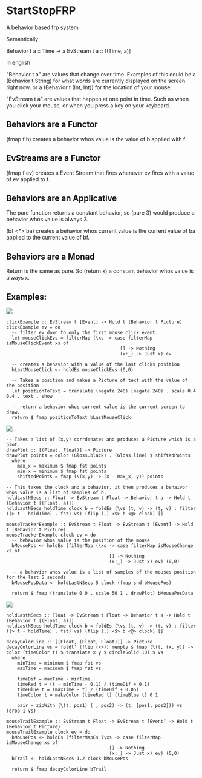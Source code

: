 # StartStopFRP
A behavior based frp system

Semantically

Behavior t a :: Time -> a
EvStream t a :: [(Time, a)]

in english

"Behavior t a" are values that change over time. Examples of this could be a (Behavior t String) for what words are currently displayed
on the screen right now, or a (Behavior t (Int, Int)) for the location of your mouse.

"EvStream t a" are values that happen at one point in time. Such as when you click your mouse, or when you press a key on your keyboard.

## Behaviors are a Functor

(fmap f b) creates a behavior whos value is the value of b applied with f.

## EvStreams are a Functor

(fmap f ev) creates a Event Stream that fires whenever ev fires with a value of ev applied to f.

## Behaviors are an Applicative

The pure function returns a constant behavior, so (pure 3) would produce a behavior whos value is always 3.

(bf <*> ba) creates a behavior whos current value is the current value of ba applied to the current value of bf.

## Behaviors are a Monad

Return is the same as pure. So (return x) a constant behavior whos value is always x.

## Examples:

![](https://github.com/tylerwx51/StartStopFRP/blob/master/clickexample.gif)

```
clickExample :: EvStream t [Event] -> Hold t (Behavior t Picture)
clickExample ev = do
  -- filter ev down to only the first mouse click event.
  let mouseClickEvs = filterMap (\xs -> case filterMap isMouseClickEvent xs of
                                          [] -> Nothing
                                          (x:_) -> Just x) ev

  -- creates a behavior with a value of the last clicks position
  bLastMouseClick <- holdEs mouseClickEvs (0,0)

  -- Takes a position and makes a Picture of text with the value of the position
  let positionToText = translate (negate 240) (negate 240) . scale 0.4 0.4 . text . show

  -- return a behavior whos current value is the current screen to draw.
  return $ fmap positionToText bLastMouseClick
```

![](https://github.com/tylerwx51/StartStopFRP/blob/master/mousetracker.gif)

```
-- Takes a list of (x,y) corrdenates and produces a Picture which is a plot.
drawPlot :: [(Float, Float)] -> Picture
drawPlot points = color (Gloss.black) . (Gloss.line) $ shiftedPoints
  where
    max_x = maximum $ fmap fst points
    min_x = minimum $ fmap fst points
    shiftedPoints = fmap (\(x,y) -> (x - max_x, y)) points

-- This takes the clock and a behavior, it then produces a behaivor whos value is a list of samples of b.
holdLastNSecs :: Float -> EvStream t Float -> Behavior t a -> Hold t (Behavior t [(Float, a)])
holdLastNSecs holdTime clock b = foldEs (\vs (t, v) -> (t, v) : filter ((> t - holdTime) . fst) vs) (flip (,) <$> b <@> clock) []

mouseTrackerExample :: EvStream t Float -> EvStream t [Event] -> Hold t (Behavior t Picture)
mouseTrackerExample clock ev = do
  -- behavior whos value is the position of the mouse
  bMousePos <- holdEs (filterMap (\xs -> case filterMap isMouseChange xs of
                                      [] -> Nothing
                                      (x:_) -> Just x) ev) (0,0)

  -- a behavior whos value is a list of samples of the mouses position for the last 5 seconds
  bMousePosData <- holdLastNSecs 5 clock (fmap snd bMousePos)

  return $ fmap (translate 0 0 . scale 50 1 . drawPlot) bMousePosData
```

![](https://github.com/tylerwx51/StartStopFRP/blob/master/mousetrail.gif)

```
holdLastNSecs :: Float -> EvStream t Float -> Behavior t a -> Hold t (Behavior t [(Float, a)])
holdLastNSecs holdTime clock b = foldEs (\vs (t, v) -> (t, v) : filter ((> t - holdTime) . fst) vs) (flip (,) <$> b <@> clock) []

decayColorLine :: [(Float, (Float, Float))] -> Picture
decayColorLine vs = foldl' (flip (<>)) mempty $ fmap (\(t, (x, y)) -> color (timeColor t) $ translate x y $ circleSolid 10) $ vs
  where
    minTime = minimum $ fmap fst vs
    maxTime = maximum $ fmap fst vs

    timeDif = maxTime - minTime
    timeRed t = (t - minTime - 0.1) / (timeDif + 0.1)
    timeBlue t = (maxTime - t) / (timeDif + 0.05)
    timeColor t = makeColor (timeRed t) (timeBlue t) 0 1

    pair = zipWith (\(t, pos1) (_, pos2) -> (t, [pos1, pos2])) vs (drop 1 vs)

mouseTrailExample :: EvStream t Float -> EvStream t [Event] -> Hold t (Behavior t Picture)
mouseTrailExample clock ev = do
  bMousePos <- holdEs (filterMapEs (\xs -> case filterMap isMouseChange xs of
                                      [] -> Nothing
                                      (x:_) -> Just x) ev) (0,0)
  bTrail <- holdLastNSecs 1.2 clock bMousePos

  return $ fmap decayColorLine bTrail
```
